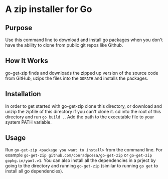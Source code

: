 # A zip installer for Go

## Purpose

Use this command line to download and install go packages when you don't have the ability to clone from public git repos like Github.

## How It Works

go-get-zip finds and downloads the zipped up version of the source code from GitHub, uzips the files into the `GOPATH` and installs the packages.

## Installation

In order to get started with go-get-zip clone this directory, or download and unzip the zipfile of this directory if you can't clone it. cd into the root of this directory and run `go build .`. Add the path to the executable file to your system PATH variable.

## Usage

Run `go-get-zip <package you want to install>` from the command line. For example `go-get-zip github.com/conradpcesa/go-get-zip` or `go-get-zip gopkg.in/yaml.v1`. You can also install all the dependencies in a prject by going to the directory and running `go-get-zip` (similar to running `go get` to install all go dependencies).